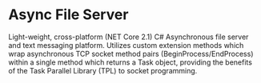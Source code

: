 # Async File Server
Light-weight, cross-platform (NET Core 2.1) C# Asynchronous file server and text messaging platform. Utilizes custom extension methods which wrap asynchronous TCP socket method pairs (BeginProcess/EndProcess) within a single method which returns a Task object, providing the benefits of the Task Parallel Library (TPL) to socket programming.
